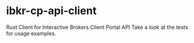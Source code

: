 # ibkr-cp-api-client
Rust Client for Interactive Brokers Client Portal API
Take a look at the tests for usage examples.